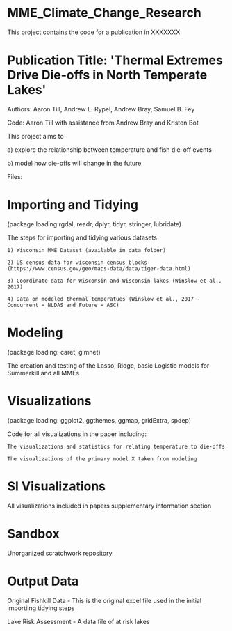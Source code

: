 # MME_Climate_Change_Research

This project contains the code for a publication in XXXXXXX 

# Publication Title: 'Thermal Extremes Drive Die-offs in North Temperate Lakes'

  Authors: Aaron Till, Andrew L. Rypel, Andrew Bray, Samuel B. Fey
  
  Code: Aaron Till with assistance from Andrew Bray and Kristen Bot
  
This project aims to 
  
  a) explore the relationship between temperature and fish die-off events 
  
  b) model how die-offs will change in the future

Files:

# Importing and Tidying 
(package loading:rgdal, readr, dplyr, tidyr, stringer, lubridate)

  The steps for importing and tidying various datasets
    
    1) Wisconsin MME Dataset (available in data folder)
    
    2) US census data for wisconsin census blocks (https://www.census.gov/geo/maps-data/data/tiger-data.html)
    
    3) Coordinate data for Wisconsin and Wisconsin lakes (Winslow et al., 2017)
    
    4) Data on modeled thermal temperatues (Winslow et al., 2017 - Concurrent = NLDAS and Future = ASC)
    
# Modeling 
(package loading: caret, glmnet)

  The creation and testing of the Lasso, Ridge, basic Logistic models for Summerkill and all MMEs
  
# Visualizations 
(package loading: ggplot2, ggthemes, ggmap, gridExtra, spdep)

  Code for all visualizations in the paper including:
    
    The visualizations and statistics for relating temperature to die-offs
    
    The visualizations of the primary model X taken from modeling
    
# SI Visualizations
  All visualizations included in papers supplementary information section
  
# Sandbox 
  Unorganized scratchwork repository
  
# Output Data

  Original Fishkill Data - This is the original excel file used in the initial importiing tidying steps
  
  Lake Risk Assessment - A data file of at risk lakes
  
 
    
